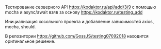 Тестирование серверного API https://kodaktor.ru/api/add/3/9
с помощью mocha и async/await взяв за основу https://kodaktor.ru/testing_add

Инициализация косольного проекта и добавление зависимостей axios, mocha, should.

B репозитории https://github.com/GossJS/testing07092018 находится оригинальное решение.
